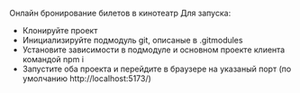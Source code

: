 Онлайн бронирование билетов в кинотеатр
Для запуска:
- Клонируйте проект
- Инициализируйте подмодуль git, описаные в .gitmodules
- Установите зависимости в подмодуле и основном проекте клиента командой npm i
- Запустите оба проекта и перейдите в браузере на указаный порт (по умолчанию http://localhost:5173/)
